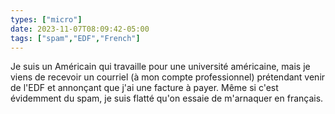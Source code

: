 ```yaml
---
types: ["micro"]
date: 2023-11-07T08:09:42-05:00
tags: ["spam","EDF","French"]
---
```

Je suis un Américain qui travaille pour une université américaine, mais je viens de recevoir un courriel (à mon compte professionnel) prétendant venir de l'EDF et annonçant que j'ai une facture à payer. Même si c'est évidemment du spam, je suis flatté qu'on essaie de m'arnaquer en français.

